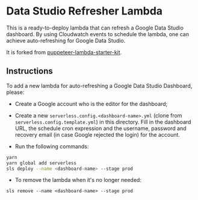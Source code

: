 # Data Studio Refresher Lambda

This is a ready-to-deploy lambda that can refresh a Google Data Studio dashboard. By using Cloudwatch events to schedule the lambda, one can achieve auto-refreshing for Google Data Studio.

It is forked from [puppeteer-lambda-starter-kit](https://github.com/sambaiz/puppeteer-lambda-starter-kit).

## Instructions

To add a new lambda for auto-refreshing a Google Data Studio Dashboard, please:

- Create a Google account who is the editor for the dashboard;

- Create a new `serverless.config.<dashboard-name>.yml` (clone from `serverless.config.template.yml`) in this directory. Fill in the dashboard URL, the schedule cron expression and the username, password and recovery email (in case Google rejected the login) for the account.

- Run the following commands:

```bash
yarn
yarn global add serverless
sls deploy --name <dashboard-name> --stage prod
```

- To remove the lambda when it's no longer needed:

```
sls remove --name <dashboard-name> --stage prod
```

